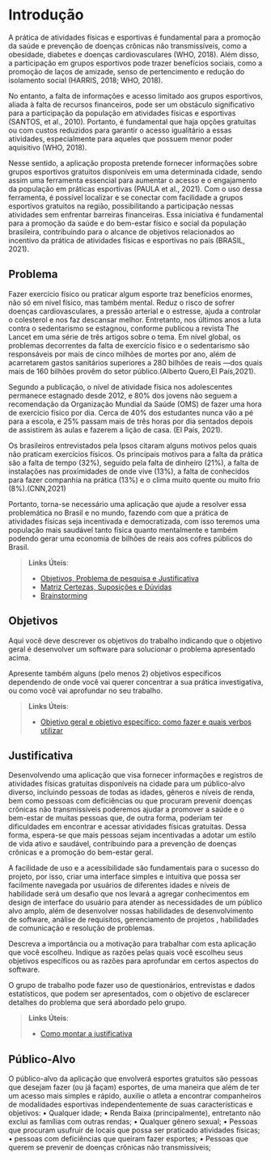 # Introdução

A prática de atividades físicas e esportivas é fundamental para a promoção da saúde e prevenção de doenças crônicas não transmissíveis, como a obesidade, diabetes e doenças cardiovasculares (WHO, 2018). Além disso, a participação em grupos esportivos pode trazer benefícios sociais, como a promoção de laços de amizade, senso de pertencimento e redução do isolamento social (HARRIS, 2018; WHO, 2018).

No entanto, a falta de informações e acesso limitado aos grupos esportivos, aliada à falta de recursos financeiros, pode ser um obstáculo significativo para a participação da população em atividades físicas e esportivas (SANTOS, et al., 2010). Portanto, é fundamental que haja opções gratuitas ou com custos reduzidos para garantir o acesso igualitário a essas atividades, especialmente para aqueles que possuem menor poder aquisitivo (WHO, 2018).

Nesse sentido, a aplicação proposta pretende fornecer informações sobre grupos esportivos gratuitos disponíveis em uma determinada cidade, sendo assim uma ferramenta essencial para aumentar o acesso e o engajamento da população em práticas esportivas (PAULA et al., 2021). Com o uso dessa ferramenta, é possível localizar e se conectar com facilidade a grupos esportivos gratuitos na região, possibilitando a participação nessas atividades sem enfrentar barreiras financeiras. Essa iniciativa é fundamental para a promoção da saúde e do bem-estar físico e social da população brasileira, contribuindo para o alcance de objetivos relacionados ao incentivo da prática de atividades físicas e esportivas no país (BRASIL, 2021). 

## Problema

Fazer exercício físico ou praticar algum esporte traz benefícios enormes, não só em nível físico, mas também mental. Reduz o risco de sofrer doenças cardiovasculares, a pressão arterial e o estresse, ajuda a controlar o colesterol e nos faz descansar melhor. Entretanto, nos últimos anos a luta contra o sedentarismo se estagnou, conforme publicou a revista The Lancet em uma série de três artigos sobre o tema. Em nível global, os problemas decorrentes da falta de exercício físico e o sedentarismo são responsáveis por mais de cinco milhões de mortes por ano, além de acarretarem gastos sanitários superiores a 280 bilhões de reais ―dos quais mais de 160 bilhões provêm do setor público.(Alberto Quero,El País,2021).

Segundo a publicação, o nível de atividade física nos adolescentes permanece estagnado desde 2012, e 80% dos jovens não seguem a recomendação da Organização Mundial da Saúde (OMS) de fazer uma hora de exercício físico por dia. Cerca de 40% dos estudantes nunca vão a pé para a escola, e 25% passam mais de três horas por dia sentados depois de assistirem às aulas e fazerem a lição de casa. (El País, 2021).

Os brasileiros entrevistados pela Ipsos citaram alguns motivos pelos quais não praticam exercícios físicos. Os principais motivos para a falta da prática são a falta de tempo (32%), seguido pela falta de dinheiro (21%), a falta de instalações nas proximidades de onde vive (13%), a falta de conhecidos para fazer companhia na prática (13%) e o clima muito quente ou muito frio (8%).(CNN,2021)

Portanto, torna-se necessário uma aplicação que ajude a resolver essa problemática no Brasil e no mundo, fazendo com que a prática de atividades físicas seja incentivada e democratizada, com isso teremos uma população mais saudável tanto física quanto mentalmente e também podendo gerar uma economia de bilhões de reais aos cofres públicos do Brasil.


> **Links Úteis**:
> - [Objetivos, Problema de pesquisa e Justificativa](https://medium.com/@versioparole/objetivos-problema-de-pesquisa-e-justificativa-c98c8233b9c3)
> - [Matriz Certezas, Suposições e Dúvidas](https://medium.com/educa%C3%A7%C3%A3o-fora-da-caixa/matriz-certezas-suposi%C3%A7%C3%B5es-e-d%C3%BAvidas-fa2263633655)
> - [Brainstorming](https://www.euax.com.br/2018/09/brainstorming/)

## Objetivos

Aqui você deve descrever os objetivos do trabalho indicando que o objetivo geral é desenvolver um software para solucionar o problema apresentado acima. 

Apresente também alguns (pelo menos 2) objetivos específicos dependendo de onde você vai querer concentrar a sua prática investigativa, ou como você vai aprofundar no seu trabalho.
 
> **Links Úteis**:
> - [Objetivo geral e objetivo específico: como fazer e quais verbos utilizar](https://blog.mettzer.com/diferenca-entre-objetivo-geral-e-objetivo-especifico/)

## Justificativa

Desenvolvendo uma aplicação que visa fornecer informações e registros de atividades físicas gratuitas disponíveis na cidade para um público-alvo diverso, incluindo pessoas de todas as idades, gêneros e níveis de renda, bem como pessoas com deficiências ou que procuram prevenir doenças crônicas não transmissíveis poderemos ajudar a promover a saúde e o bem-estar de muitas pessoas que, de outra forma, poderiam ter dificuldades em encontrar e acessar atividades físicas gratuitas.  Dessa forma, espera-se que mais pessoas sejam incentivadas a adotar um estilo de vida ativo e saudável, contribuindo para a prevenção de doenças crônicas e a promoção do bem-estar geral.

A facilidade de uso e a acessibilidade são fundamentais para o sucesso do projeto, por isso, criar uma interface simples e intuitiva que possa ser facilmente navegada por usuários de diferentes idades e níveis de habilidade será um desafio que nos levará a agregar conhecimentos em design de interface do usuário para atender as necessidades de um público alvo amplo, além de desenvolver nossas habilidades de desenvolvimento de software, análise de requisitos, gerenciamento de projetos , habilidades de comunicação e resolução de problemas.



Descreva a importância ou a motivação para trabalhar com esta aplicação que você escolheu. Indique as razões pelas quais você escolheu seus objetivos específicos ou as razões para aprofundar em certos aspectos do software.

O grupo de trabalho pode fazer uso de questionários, entrevistas e dados estatísticos, que podem ser apresentados, com o objetivo de esclarecer detalhes do problema que será abordado pelo grupo.

> **Links Úteis**:
> - [Como montar a justificativa](https://guiadamonografia.com.br/como-montar-justificativa-do-tcc/)

## Público-Alvo

O público-alvo da aplicação que envolverá esportes gratuitos são pessoas que desejam fazer (ou já
façam) esportes, de uma maneira que além de ter um acesso mais simples e rápido, auxilie o atleta a
encontrar companheiros de modalidades esportivas independentemente de suas características e
objetivos:
• Qualquer idade;
• Renda Baixa (principalmente), entretanto não exclui as famílias com outras rendas;
• Qualquer gênero sexual;
• Pessoas que procuram usufruir de locais que possa ser praticado atividades físicas;
• pessoas com deficiências que queiram fazer esportes;
• Pessoas que querem se prevenir de doenças crônicas não transmissíveis;
